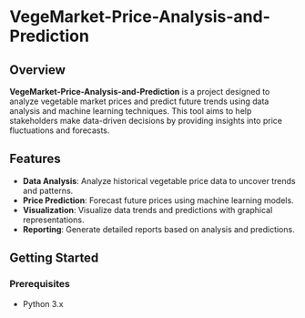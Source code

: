 # VegeMarket-Price-Analysis-and-Prediction

## Overview

**VegeMarket-Price-Analysis-and-Prediction** is a project designed to analyze vegetable market prices and predict future trends using data analysis and machine learning techniques. This tool aims to help stakeholders make data-driven decisions by providing insights into price fluctuations and forecasts.

## Features

- **Data Analysis**: Analyze historical vegetable price data to uncover trends and patterns.
- **Price Prediction**: Forecast future prices using machine learning models.
- **Visualization**: Visualize data trends and predictions with graphical representations.
- **Reporting**: Generate detailed reports based on analysis and predictions.

## Getting Started

### Prerequisites

- Python 3.x
